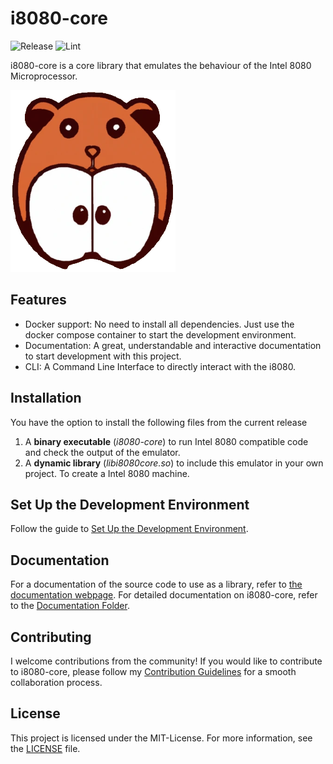 # i8080-core
![Release](https://github.com/poundflag/i8080-core/actions/workflows/release.yml/badge.svg)
![Lint](https://github.com/poundflag/i8080-core/actions/workflows/linter.yml/badge.svg)

i8080-core is a core library that emulates the behaviour of the Intel 8080 Microprocessor.

![Project Logo](https://raw.githubusercontent.com/poundflag/i8080-core/main/img/logo-official.png)

## Features

- Docker support: No need to install all dependencies. Just use the docker compose container to start the development environment.
- Documentation: A great, understandable and interactive documentation to start development with this project.
- CLI: A Command Line Interface to directly interact with the i8080.

## Installation

You have the option to install the following files from the current release

1. A **binary executable** (*i8080-core*) to run Intel 8080 compatible code and check the output of the emulator.
2. A **dynamic library** (*libi8080core.so*) to include this emulator in your own project. To create a Intel 8080 machine.

## Set Up the Development Environment

Follow the guide to [Set Up the Development Environment](https://github.com/poundflag/i8080-core/blob/main/doc/SETUP_DEV_ENVIRONMENT.md ).

## Documentation

For a documentation of the source code to use as a library, refer to [the documentation webpage](https://poundflag.github.io/i8080-core-doc/).
For detailed documentation on i8080-core, refer to the [Documentation Folder](https://github.com/poundflag/i8080-core/tree/main/doc).

## Contributing

I welcome contributions from the community! If you would like to contribute to i8080-core, please follow my [Contribution Guidelines](https://github.com/poundflag/i8080-core/blob/main/doc/CONTRIBUTING.md) for a smooth collaboration process.

## License

This project is licensed under the MIT-License. For more information, see the [LICENSE](https://github.com/poundflag/i8080-core/blob/main/LICENSE) file.
